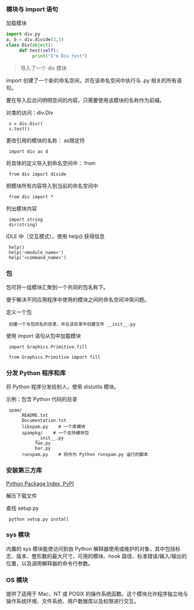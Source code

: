 ### 模块与 import 语句

加载模块

``` python
import div.py
a, b = div.divide(3,5)
class Div(object):
     def test(self):
          print("I'm Div.test")
```
> 导入了一个 div 模块

import 创建了一个新的命名空间，并在该命名空间中执行与 .py 相关的所有语句。

要在导入后访问明明空间的内容，只需要使用该模块的名称作为前缀。

对类的访问：div.Div

     s = div.Div()
     s.test()

更改引用的模块的名称： as限定符
     
     import div as d

将具体的定义导入到命名空间中： from

     from div import divide

把模块所有内容导入到当前的命名空间中

     from div import *

列出模块内容

     import string
     dir(string)

IDLE 中（交互模式），使用 help() 获得信息

     help()
     help('<module_name>')
     help('<command_name>')

### 包

包可将一组模块汇聚到一个共同的包名称下。

便于解决不同应用程序中使用的模块之间的命名空间冲突问题。

定义一个包

     创建一个与包同名的目录，并在该目录中创建文件 __init__.py

使用 import 语句从包中加载模块

     import Graphics.Primitive.fill

     from Graphics.Primitive import fill

### 分发 Python 程序和库

将 Python 程序分发给别人，使用 distutils 模块。

示例：包含 Python 代码的目录

     spam/
          README.txt
          Documentation.txt
          libspam.py    # 一个库模块
          spampkg/    # 一个支持模块包
               __init__.py
               foo.py
               bar.py
          runspam.py    # 将作为 Python runspam.py 运行的脚本

### 安装第三方库

[Python Package Index, PyPI](http://pypi.python.org)

解压下载文件

查找 setup.py

     python setup.py install

### sys 模块

内置的 sys 模块能使访问到由 Python 解释器使用或维护的对象，其中包括标志、版本、整形数的最大尺寸、可用的模块、hook 路径、标准错误/输入/输出的位置，以及调用解释器的命令行参数。

### OS 模块

提供了适用于 Mac、NT 或 POSIX 的操作系统函数。这个模块允许程序独立地与操作系统环境、文件系统、用户数据库以及权限进行交互。

